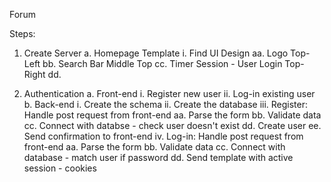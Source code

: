 Forum

Steps:
1. Create Server
    a. Homepage Template 
        i. Find UI Design
            aa. Logo Top-Left
            bb. Search Bar Middle Top
            cc. Timer Session - User Login Top-Right
            dd. 

2. Authentication
    a. Front-end
        i. Register new user
        ii. Log-in existing user
    b. Back-end
        i. Create the schema
        ii. Create the database
        iii. Register: Handle post request from front-end
            aa. Parse the form
            bb. Validate data
            cc. Connect with databse - check user doesn't exist
            dd. Create user
            ee. Send confirmation to front-end
        iv. Log-in: Handle post request from front-end
            aa. Parse the form
            bb. Validate data
            cc. Connect with database - match user if password
            dd. Send template with active session - cookies